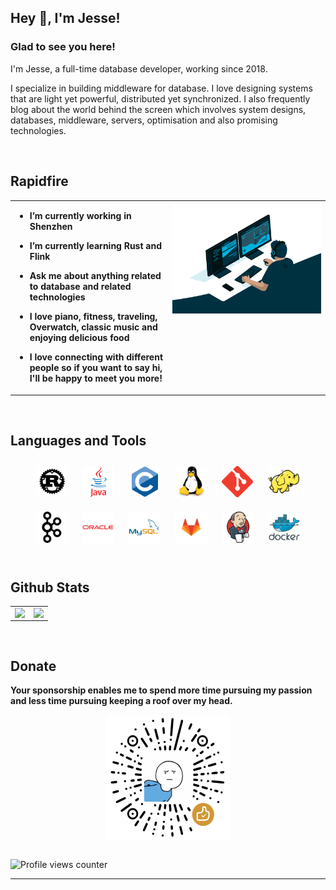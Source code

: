 ## Hey 👋, I'm Jesse!  

### Glad to see you here!  
I'm Jesse, a full-time database developer, working since 2018.

I specialize in building middleware for database. I love designing systems that are light yet powerful, distributed yet synchronized. I also frequently blog about the world behind the screen which involves system designs, databases, middleware, servers, optimisation and also promising technologies.  
  
<br/>  

## Rapidfire  
<table><tr><td valign="top" width="50%">

- **I’m currently working in Shenzhen** <!--Institute of Computing Sciences**-->  
  

- **I’m currently learning Rust and Flink**  
  

- **Ask me about anything related to database and related technologies**  
  
  
- **I love piano, fitness, traveling, Overwatch, classic music and enjoying delicious food**  


- **I love connecting with different people so if you want to say hi, I'll be happy to meet you more!**  
  

</td><td valign="top" width="50%">

<div align="center">
<img src="https://github.com/JesseAtSZ/JesseAtSZ.github.io/blob/main/img/site/code.gif?raw=true" align="center" style="width: 100%" />
</div>  


</td></tr></table>  

<br/>  


## Languages and Tools  
<div align="center">  
<img style="margin: 10px" src="https://raw.githubusercontent.com/JesseAtSZ/JesseAtSZ.github.io/725b02bcb21d7592f21c1d03f8789324adb1438f/img/icon/rust-plain.svg" alt="Rust" height="50" />  
<img style="margin: 10px" src="https://raw.githubusercontent.com/JesseAtSZ/JesseAtSZ.github.io/725b02bcb21d7592f21c1d03f8789324adb1438f/img/icon/java-original-wordmark.svg" alt="Java" height="50" />  
<img style="margin: 10px" src="https://raw.githubusercontent.com/JesseAtSZ/JesseAtSZ.github.io/725b02bcb21d7592f21c1d03f8789324adb1438f/img/icon/c-original.svg" alt="C" height="50" />  
<img style="margin: 10px" src="https://raw.githubusercontent.com/JesseAtSZ/JesseAtSZ.github.io/725b02bcb21d7592f21c1d03f8789324adb1438f/img/icon/linux-original.svg" alt="Linux" height="50" />  
<img style="margin: 10px" src="https://raw.githubusercontent.com/JesseAtSZ/JesseAtSZ.github.io/725b02bcb21d7592f21c1d03f8789324adb1438f/img/icon/git-scm-icon.svg" alt="Git" height="50" />  
<img style="margin: 10px" src="https://raw.githubusercontent.com/JesseAtSZ/JesseAtSZ.github.io/725b02bcb21d7592f21c1d03f8789324adb1438f/img/icon/apache_hadoop-icon.svg" alt="Hadoop" height="50" />  
<img style="margin: 10px" src="https://raw.githubusercontent.com/JesseAtSZ/JesseAtSZ.github.io/725b02bcb21d7592f21c1d03f8789324adb1438f/img/icon/apache_kafka-icon.svg" alt="Kafka" height="50" />  
<img style="margin: 10px" src="https://raw.githubusercontent.com/JesseAtSZ/JesseAtSZ.github.io/725b02bcb21d7592f21c1d03f8789324adb1438f/img/icon/oracle-original.svg" alt="Oracle" height="50" />  
<img style="margin: 10px" src="https://raw.githubusercontent.com/JesseAtSZ/JesseAtSZ.github.io/725b02bcb21d7592f21c1d03f8789324adb1438f/img/icon/mysql-original-wordmark.svg" alt="MySQL" height="50" />  
<img style="margin: 10px" src="https://raw.githubusercontent.com/JesseAtSZ/JesseAtSZ.github.io/725b02bcb21d7592f21c1d03f8789324adb1438f/img/icon/gitlab.svg" alt="GitLab" height="50" />  
<img style="margin: 10px" src="https://raw.githubusercontent.com/JesseAtSZ/JesseAtSZ.github.io/725b02bcb21d7592f21c1d03f8789324adb1438f/img/icon/jenkins-icon.svg" alt="Jenkins" height="50" />  
<img style="margin: 10px" src="https://raw.githubusercontent.com/JesseAtSZ/JesseAtSZ.github.io/725b02bcb21d7592f21c1d03f8789324adb1438f/img/icon/docker-original-wordmark.svg" alt="Docker" height="50" />  
</div>  

<br/>  


## Github Stats  
<table><tr><td valign="top" width="50%">

<img src="https://github-readme-stats.vercel.app/api?username=JesseAtSZ&show_icons=true&count_private=true&hide_border=true&include_all_commits=true" align="left" style="width: 100%" />

</td><td valign="top" width="50%">

<img src="https://github-readme-stats.vercel.app/api/top-langs/?username=JesseAtSZ&hide_border=true&layout=compact" align="left" style="width: 100%" />

</td></tr></table>  

<br/>  

<div>  

## Donate  
**Your sponsorship enables me to spend more time pursuing my passion and less time pursuing keeping a roof over my head.**
  

<div align="center">
<img src="https://github.com/JesseAtSZ/JesseAtSZ.github.io/blob/main/img/site/reward_qrcode.png?raw=true" align="center" height="200" width="200" />
</div>  

<br />

![Profile views counter](https://komarev.com/ghpvc/?username=JesseAtSZ&&style=flat-square)  
  
----
<!--Generated using <a href="https://profilinator.rishav.dev/" target="_blank">Github Profilinator</a>-->
